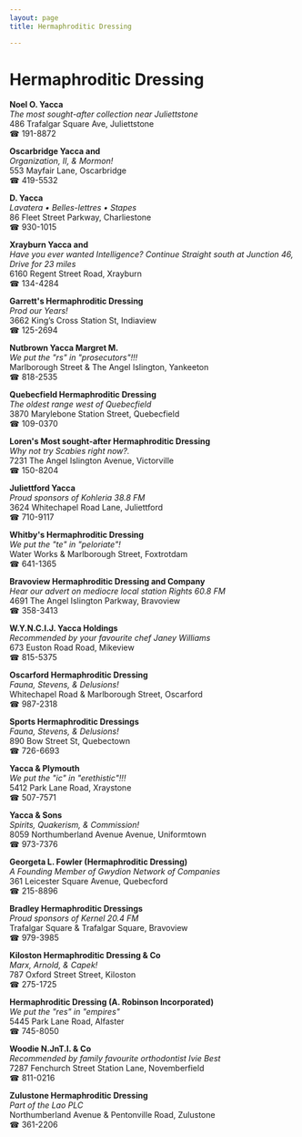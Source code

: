 ```yaml
---
layout: page 
title: Hermaphroditic Dressing

---
```



# Hermaphroditic Dressing


 **Noel O. Yacca**  
_The most sought-after collection near Juliettstone_  
486 Trafalgar Square Ave, Juliettstone  
☎ 191-8872

**Oscarbridge Yacca and**  
_Organization, II, & Mormon!_  
553 Mayfair Lane, Oscarbridge  
☎ 419-5532

**D. Yacca**  
_Lavatera • Belles-lettres • Stapes_  
86 Fleet Street Parkway, Charliestone  
☎ 930-1015

**Xrayburn Yacca and**  
_Have you ever wanted Intelligence? 
Continue Straight south at Junction 46, Drive for 23 miles_  
6160 Regent Street Road, Xrayburn  
☎ 134-4284

**Garrett's Hermaphroditic Dressing**  
_Prod our Years!_  
3662 King’s Cross Station St, Indiaview  
☎ 125-2694

**Nutbrown Yacca Margret M.**  
_We put the "rs" in "prosecutors"!!!_  
Marlborough Street & The Angel Islington, Yankeeton  
☎ 818-2535

**Quebecfield Hermaphroditic Dressing**  
_The oldest range west of Quebecfield_  
3870 Marylebone Station Street, Quebecfield  
☎ 109-0370

**Loren's Most sought-after Hermaphroditic Dressing**  
_Why not try Scabies right now?._  
7231 The Angel Islington Avenue, Victorville  
☎ 150-8204

**Juliettford Yacca**  
_Proud sponsors of Kohleria 38.8 FM_  
3624 Whitechapel Road Lane, Juliettford  
☎ 710-9117

**Whitby's Hermaphroditic Dressing**  
_We put the "te" in "peloriate"!_  
Water Works & Marlborough Street, Foxtrotdam  
☎ 641-1365

**Bravoview Hermaphroditic Dressing and Company**  
_Hear our advert on mediocre local station Rights 60.8 FM_  
4691 The Angel Islington Parkway, Bravoview  
☎ 358-3413

**W.Y.N.C.I.J. Yacca Holdings**  
_Recommended by your favourite chef Janey Williams_  
673 Euston Road Road, Mikeview  
☎ 815-5375

**Oscarford Hermaphroditic Dressing**  
_Fauna, Stevens, & Delusions!_  
Whitechapel Road & Marlborough Street, Oscarford  
☎ 987-2318

**Sports Hermaphroditic Dressings**  
_Fauna, Stevens, & Delusions!_  
890 Bow Street St, Quebectown  
☎ 726-6693

**Yacca & Plymouth**  
_We put the "ic" in "erethistic"!!!_  
5412 Park Lane Road, Xraystone  
☎ 507-7571

**Yacca & Sons**  
_Spirits, Quakerism, & Commission!_  
8059 Northumberland Avenue Avenue, Uniformtown  
☎ 973-7376

**Georgeta L. Fowler (Hermaphroditic Dressing)**  
_A Founding Member of Gwydion Network of Companies_  
361 Leicester Square Avenue, Quebecford  
☎ 215-8896

**Bradley Hermaphroditic Dressings**  
_Proud sponsors of Kernel 20.4 FM_  
Trafalgar Square & Trafalgar Square, Bravoview  
☎ 979-3985

**Kiloston Hermaphroditic Dressing & Co**  
_Marx, Arnold, & Capek!_  
787 Oxford Street Street, Kiloston  
☎ 275-1725

**Hermaphroditic Dressing (A. Robinson Incorporated)**  
_We put the "res" in "empires"_  
5445 Park Lane Road, Alfaster  
☎ 745-8050

**Woodie N.JnT.I. & Co**  
_Recommended by family favourite orthodontist Ivie Best_  
7287 Fenchurch Street Station Lane, Novemberfield  
☎ 811-0216

**Zulustone Hermaphroditic Dressing**  
_Part of the Lao PLC_  
Northumberland Avenue & Pentonville Road, Zulustone  
☎ 361-2206


